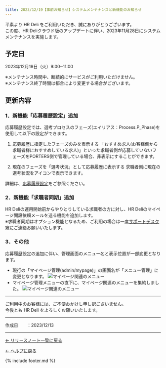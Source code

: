 ```yaml
---
title: 2023/12/19【事前お知らせ】システムメンテナンスと新機能のお知らせ
---
```


平素より HR Deli をご利用いただき、誠にありがとうございます。<br>
この度、HR Deliクラウド版のアップデートに伴い、2023年11月28日にシステムメンテナンスを実施します。

## 予定日
2023年12月19日（火）9:00~11:00

※メンテナンス時間中、断続的にサービスがご利用いただけません。<br>
※メンテナンス終了時間は都合により変更する場合がございます。

## 更新内容
### 1．新機能「応募履歴設定」追加
応募履歴設定では、選考プロセスのフェーズ(エイリアス：Process.P_Phase)を使用して以下の設定ができます。<br>

1. 応募履歴に指定したフェーズのみを表示する 「おすすめ求人(お客様側から求職者様におすすめしている求人)」といった求職者側が応募していないフェーズをPORTERS側で管理している場合、非表示にすることができます。

2. 現在のフェーズを「選考状況」として応募履歴に表示する 求職者側に現在の選考状況をアイコンで表示できます。

詳細は、[応募履歴設定](https://e2info.github.io/hrdeli-docs/manual/mypage_phases)をご参照ください。

### 2．新機能「求職者同期」追加
HR Deliの運用開始前からやりとりしている求職者の方に対し、HR Deliのマイページ開設依頼メールを送る機能を追加します。<br>
※求職者同期はオプション機能となるため、ご利用の場合は一度<a href="mailto:support_hrdeli@e2info.com">サポートデスク</a>宛にご連絡お願いいたします。<br>
<!--詳細は、オプション機能[求職者同期](https://e2info.github.io/hrdeli-docs/manual/mypage_phases)）をご参照ください。-->

### 3．その他
応募履歴設定の追加に伴い、管理画面のメニュー名と表示位置が一部変更となります。

* 現行の「マイページ管理(admin/mypage)」の画面名が「メニュー管理」に変更となります。
![マイページ関連のメニュー](https://e2info.github.io/hrdeli-docs/release-notes/images/20231219_03_1.png)
* マイページ管理メニューの直下に、マイページ関連のメニューを集約しました。
![マイページ関連のメニュー](https://e2info.github.io/hrdeli-docs/release-notes/images/20231219_03_2.png)<br>

-------------
ご利用中のお客様には、ご不便おかけし申し訳ございません。<br>
今後とも HR Deli をよろしくお願いいたします。<br>

-------------

<p>作成日　　：2023/12/13</p>

-------------

[← リリースノート一覧に戻る](https://e2info.github.io/hrdeli-docs/release-notes/archive)<br>

[← ヘルプに戻る](https://e2info.github.io/hrdeli-docs/)<br>

{% include footer.md %}